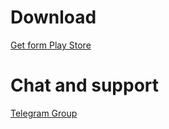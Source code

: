 # Download
[Get form Play Store](https://play.google.com/store/apps/details?id=studio.forface.freshtv)
# Chat and support
[Telegram Group](https://t.me/androidFreshTv) 